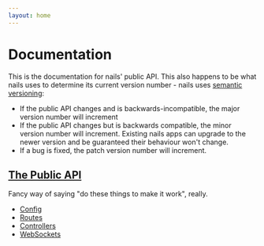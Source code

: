 ```yaml
---
layout: home
---
```


# Documentation
This is the documentation for nails' public API. This also happens to be what nails uses to determine its current
version number - nails uses [semantic versioning](https://semver.org/):

 - If the public API changes and is backwards-incompatible, the major version number will increment
 - If the public API changes but is backwards compatible, the minor version number will increment. Existing nails apps
   can upgrade to the newer version and be guaranteed their behaviour won't change.
 - If a bug is fixed, the patch version number will increment.

## [The Public API](api)
Fancy way of saying "do these things to make it work", really.

 - [Config](api/config.md)
 - [Routes](api/routes.md)
 - [Controllers](api/controllers.md)
 - [WebSockets](api/ws.md)
